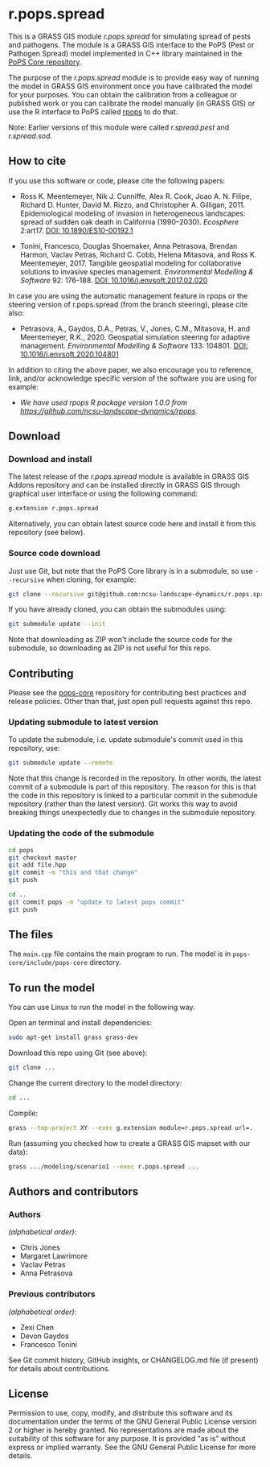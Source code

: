 # r.pops.spread

This is a GRASS GIS module _r.pops.spread_ for simulating spread of
pests and pathogens. The module is a GRASS GIS interface to the PoPS
(Pest or Pathogen Spread) model implemented in C++ library maintained
in the [PoPS Core repository](https://github.com/ncsu-landscape-dynamics/pops-core).

The purpose of the _r.pops.spread_ module is to provide easy way of
running the model in GRASS GIS environment once you have calibrated
the model for your purposes. You can obtain the calibration from a
colleague or published work or you can calibrate the model manually (in
GRASS GIS) or use the R interface to PoPS called
[rpops](https://github.com/ncsu-landscape-dynamics/rpops) to do that.

Note: Earlier versions of this module were called _r.spread.pest_ and
_r.spread.sod_.

## How to cite

If you use this software or code, please cite the following papers:

- Ross K. Meentemeyer, Nik J. Cunniffe, Alex R. Cook, Joao A. N. Filipe,
  Richard D. Hunter, David M. Rizzo, and Christopher A. Gilligan, 2011.
  Epidemiological modeling of invasion in heterogeneous landscapes:
  spread of sudden oak death in California (1990–2030).
  _Ecosphere_ 2:art17.
  [DOI: 10.1890/ES10-00192.1](https://doi.org/10.1890/ES10-00192.1)

- Tonini, Francesco, Douglas Shoemaker, Anna Petrasova, Brendan Harmon,
  Vaclav Petras, Richard C. Cobb, Helena Mitasova,
  and Ross K. Meentemeyer, 2017.
  Tangible geospatial modeling for collaborative solutions
  to invasive species management.
  _Environmental Modelling & Software_ 92: 176-188.
  [DOI: 10.1016/j.envsoft.2017.02.020](https://doi.org/10.1016/j.envsoft.2017.02.020)

In case you are using the automatic management feature in rpops or the
steering version of r.pops.spread (from the branch steering), please
cite also:

- Petrasova, A., Gaydos, D.A., Petras, V., Jones, C.M., Mitasova, H. and
  Meentemeyer, R.K., 2020.
  Geospatial simulation steering for adaptive management.
  _Environmental Modelling & Software_ 133: 104801.
  [DOI: 10.1016/j.envsoft.2020.104801](https://doi.org/10.1016/j.envsoft.2020.104801)

In addition to citing the above paper, we also encourage you to
reference, link, and/or acknowledge specific version of the software
you are using for example:

- _We have used rpops R package version 1.0.0 from
  <https://github.com/ncsu-landscape-dynamics/rpops>_.

## Download

### Download and install

The latest release of the _r.pops.spread_ module is available in GRASS GIS
Addons repository and can be installed directly in GRASS GIS through graphical
user interface or using the following command:

```bash
g.extension r.pops.spread
```

Alternatively, you can obtain latest source code here and install it
from this repository (see below).

### Source code download

Just use Git, but note that the
PoPS Core library is in a submodule, so use `--recursive` when cloning,
for example:

```bash
git clone --recursive git@github.com:ncsu-landscape-dynamics/r.pops.spread.git
```

If you have already cloned, you can obtain the submodules using:

```bash
git submodule update --init
```

Note that downloading as ZIP won't include the source code for the submodule,
so downloading as ZIP is not useful for this repo.

## Contributing

Please see the [pops-core](https://github.com/ncsu-landscape-dynamics/pops-core#readme)
repository for contributing best practices and release policies.
Other than that, just open pull requests against this repo.

### Updating submodule to latest version

To update the submodule, i.e. update submodule's commit used in this
repository, use:

```bash
git submodule update --remote
```

Note that this change is recorded in the repository. In other words,
the latest commit of a submodule is part of this repository.
The reason for this is that the code in this repository is linked to a
particular commit in the submodule repository (rather than the latest
version). Git works this way to avoid breaking things unexpectedly due
to changes in the submodule repository.

### Updating the code of the submodule

```bash
cd pops
git checkout master
git add file.hpp
git commit -m "this and that change"
git push
```

```bash
cd ..
git commit pops -m "update to latest pops commit"
git push
```

## The files

The `main.cpp` file contains the main program to run.
The model is in `pops-core/include/pops-core` directory.

## To run the model

You can use Linux to run the model in the following way.

Open an terminal and install dependencies:

```bash
sudo apt-get install grass grass-dev
```

Download this repo using Git (see above):

```bash
git clone ...
```

Change the current directory to the model directory:

```bash
cd ...
```

Compile:

```bash
grass --tmp-project XY --exec g.extension module=r.pops.spread url=.
```

Run (assuming you checked how to create a GRASS GIS mapset with our data):

```bash
grass .../modeling/scenario1 --exec r.pops.spread ...
```

## Authors and contributors

### Authors

_(alphabetical order)_:

- Chris Jones
- Margaret Lawrimore
- Vaclav Petras
- Anna Petrasova

### Previous contributors

_(alphabetical order)_:

- Zexi Chen
- Devon Gaydos
- Francesco Tonini

See Git commit history, GitHub insights, or CHANGELOG.md file (if present)
for details about contributions.

## License

Permission to use, copy, modify, and distribute this software and its documentation
under the terms of the GNU General Public License version 2 or higher is hereby
granted. No representations are made about the suitability of this software for any
purpose. It is provided "as is" without express or implied warranty.
See the GNU General Public License for more details.
